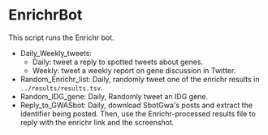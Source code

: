# EnrichrBot

This script runs the Enrichr bot.

- Daily_Weekly_tweets: 
    * Daily: tweet a reply to spotted tweets about genes.
    * Weekly: tweet a weekly report on gene discussion in Twitter.
- Random_Enrichr_list: Daily, randomly tweet one of the enrichr results in `../results/results.tsv`.
- Random_IDG_gene: Daily, Randomly tweet an IDG gene.
- Reply_to_GWASbot: Daily, download SbotGwa's posts and extract the identifier being posted. Then, use the Enrichr-processed results file to reply with the enrichr link and the screenshot.
